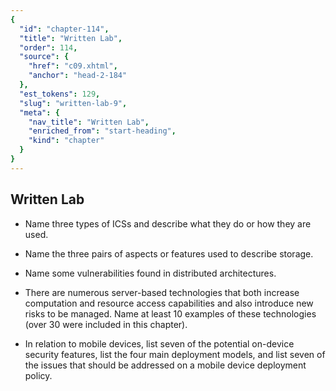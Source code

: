 ```yaml
---
{
  "id": "chapter-114",
  "title": "Written Lab",
  "order": 114,
  "source": {
    "href": "c09.xhtml",
    "anchor": "head-2-184"
  },
  "est_tokens": 129,
  "slug": "written-lab-9",
  "meta": {
    "nav_title": "Written Lab",
    "enriched_from": "start-heading",
    "kind": "chapter"
  }
}
---
```

## Written Lab

- Name three types of ICSs and describe what they do or how they are used.

- Name the three pairs of aspects or features used to describe storage.

- Name some vulnerabilities found in distributed architectures.

- There are numerous server-based technologies that both increase computation and resource access capabilities and also introduce new risks to be managed. Name at least 10 examples of these technologies (over 30 were included in this chapter).

- In relation to mobile devices, list seven of the potential on-device security features, list the four main deployment models, and list seven of the issues that should be addressed on a mobile device deployment policy.
